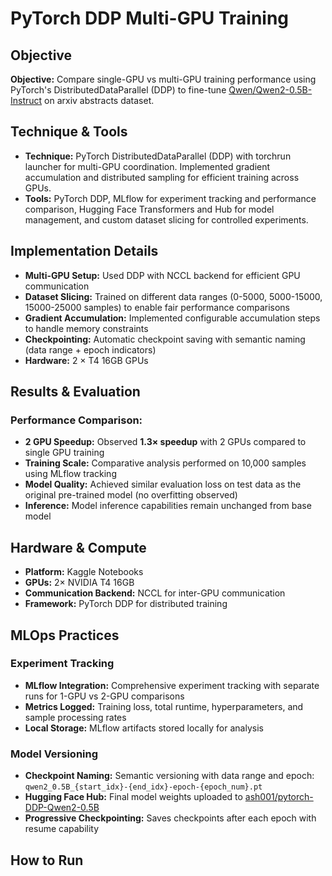 # PyTorch DDP Multi-GPU Training

## Objective
**Objective:** Compare single-GPU vs multi-GPU training performance using PyTorch's DistributedDataParallel (DDP) to fine-tune [Qwen/Qwen2-0.5B-Instruct](https://huggingface.co/Qwen/Qwen2-0.5B-Instruct) on arxiv abstracts dataset.

## Technique & Tools
* **Technique:** PyTorch DistributedDataParallel (DDP) with torchrun launcher for multi-GPU coordination. Implemented gradient accumulation and distributed sampling for efficient training across GPUs.
* **Tools:** PyTorch DDP, MLflow for experiment tracking and performance comparison, Hugging Face Transformers and Hub for model management, and custom dataset slicing for controlled experiments.

## Implementation Details
* **Multi-GPU Setup:** Used DDP with NCCL backend for efficient GPU communication
* **Dataset Slicing:** Trained on different data ranges (0-5000, 5000-15000, 15000-25000 samples) to enable fair performance comparisons
* **Gradient Accumulation:** Implemented configurable accumulation steps to handle memory constraints
* **Checkpointing:** Automatic checkpoint saving with semantic naming (data range + epoch indicators)
* **Hardware:** 2 × T4 16GB GPUs

## Results & Evaluation
### Performance Comparison:
* **2 GPU Speedup:** Observed **1.3× speedup** with 2 GPUs compared to single GPU training
* **Training Scale:** Comparative analysis performed on 10,000 samples using MLflow tracking
* **Model Quality:** Achieved similar evaluation loss on test data as the original pre-trained model (no overfitting observed)
* **Inference:** Model inference capabilities remain unchanged from base model

## Hardware & Compute
- **Platform:** Kaggle Notebooks
- **GPUs:** 2× NVIDIA T4 16GB 
- **Communication Backend:** NCCL for inter-GPU communication
- **Framework:** PyTorch DDP for distributed training

## MLOps Practices
### Experiment Tracking
- **MLflow Integration:** Comprehensive experiment tracking with separate runs for 1-GPU vs 2-GPU comparisons
- **Metrics Logged:** Training loss, total runtime, hyperparameters, and sample processing rates
- **Local Storage:** MLflow artifacts stored locally for analysis

### Model Versioning
- **Checkpoint Naming:** Semantic versioning with data range and epoch: `qwen2_0.5B_{start_idx}-{end_idx}-epoch-{epoch_num}.pt`
- **Hugging Face Hub:** Final model weights uploaded to [ash001/pytorch-DDP-Qwen2-0.5B](https://huggingface.co/ash001/pytorch-DDP-Qwen2-0.5B/tree/main)
- **Progressive Checkpointing:** Saves checkpoints after each epoch with resume capability

## How to Run
<!pip install>








